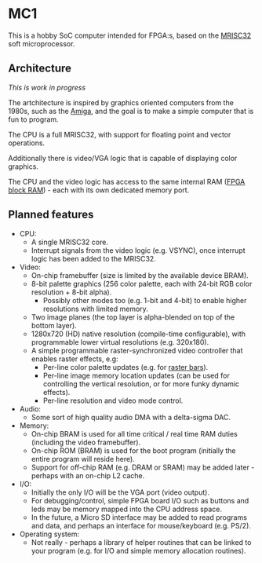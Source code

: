 # MC1

This is a hobby SoC computer intended for FPGA:s, based on the [MRISC32](https://github.com/mbitsnbites/mrisc32) soft microprocessor.

## Architecture

*This is work in progress*

The artchitecture is inspired by graphics oriented computers from the 1980s, such as the [Amiga](https://en.wikipedia.org/wiki/Amiga), and the goal is to make a simple computer that is fun to program.

The CPU is a full MRISC32, with support for floating point and vector operations.

Additionally there is video/VGA logic that is capable of displaying color graphics.

The CPU and the video logic has access to the same internal RAM ([FPGA block RAM](https://www.nandland.com/articles/block-ram-in-fpga.html)) - each with its own dedicated memory port.

## Planned features

* CPU:
  * A single MRISC32 core.
  * Interrupt signals from the video logic (e.g. VSYNC), once interrupt logic has been added to the MRISC32.
* Video:
  * On-chip framebuffer (size is limited by the available device BRAM).
  * 8-bit palette graphics (256 color palette, each with 24-bit RGB color resolution + 8-bit alpha).
    * Possibly other modes too (e.g. 1-bit and 4-bit) to enable higher resolutions with limited memory.
  * Two image planes (the top layer is alpha-blended on top of the bottom layer).
  * 1280x720 (HD) native resolution (compile-time configurable), with programmable lower virtual resolutions (e.g. 320x180).
  * A simple programmable raster-synchronized video controller that enables raster effects, e.g:
    * Per-line color palette updates (e.g. for [raster bars](https://en.wikipedia.org/wiki/Raster_bar)).
    * Per-line image memory location updates (can be used for controlling the vertical resolution, or for more funky dynamic effects).
    * Per-line resolution and video mode control.
* Audio:
  * Some sort of high quality audio DMA with a delta-sigma DAC.
* Memory:
  * On-chip BRAM is used for all time critical / real time RAM duties (including the video framebuffer).
  * On-chip ROM (BRAM) is used for the boot program (initially the entire program will reside here).
  * Support for off-chip RAM (e.g. DRAM or SRAM) may be added later - perhaps with an on-chip L2 cache.
* I/O:
  * Initially the only I/O will be the VGA port (video output).
  * For debugging/control, simple FPGA board I/O such as buttons and leds may be memory mapped into the CPU address space.
  * In the future, a Micro SD interface may be added to read programs and data, and perhaps an interface for mouse/keyboard (e.g. PS/2).
* Operating system:
  * Not really - perhaps a library of helper routines that can be linked to your program (e.g. for I/O and simple memory allocation routines).
